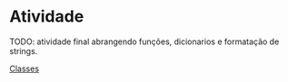 # Atividade

TODO: atividade final abrangendo funções, dicionarios e formatação de strings.

[Classes](./11_Classes.md)

